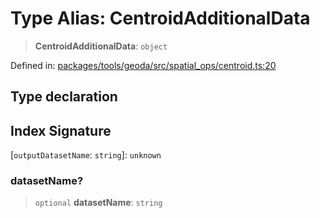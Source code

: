 # Type Alias: CentroidAdditionalData

> **CentroidAdditionalData**: `object`

Defined in: [packages/tools/geoda/src/spatial\_ops/centroid.ts:20](https://github.com/GeoDaCenter/openassistant/blob/0f7bf760e453a1735df9463dc799b04ee2f630fd/packages/tools/geoda/src/spatial_ops/centroid.ts#L20)

## Type declaration

## Index Signature

\[`outputDatasetName`: `string`\]: `unknown`

### datasetName?

> `optional` **datasetName**: `string`
